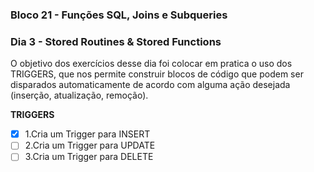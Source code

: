 ### Bloco 21 - Funções SQL, Joins e Subqueries
### Dia 3 - Stored Routines & Stored Functions

O objetivo dos exercícios desse dia foi colocar em pratica o uso dos TRIGGERS, que nos permite construir blocos de código que podem ser disparados automaticamente de acordo com alguma ação desejada (inserção, atualização, remoção).

**TRIGGERS**

- [x] 1.Cria um Trigger para INSERT
- [ ] 2.Cria um Trigger para UPDATE
- [ ] 3.Cria um Trigger para DELETE
